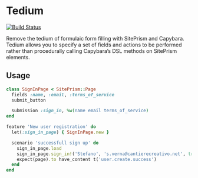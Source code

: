 # Tedium

[![Build Status](https://travis-ci.org/cantierecreativo/tedium.png?branch=master)](https://travis-ci.org/cantierecreativo/tedium)

Remove the tedium of formulaic form filling with SitePrism and Capybara.
Tedium allows you to specify a set of fields and actions to be performed rather
than procedurally calling Capybara’s DSL methods on SitePrism elements.

## Usage

```ruby
class SignInPage < SitePrism::Page
  fields :name, :email, :terms_of_service
  submit_button

  submission :sign_in, %w(name email terms_of_service)
end

feature 'New user registration' do
  let(:sign_in_page) { SignInPage.new }

  scenario 'successfull sign up' do
    sign_in_page.load
    sign_in_page.sign_in!('Stefano', 's.verna@cantierecreativo.net', true)
    expect(page).to have_content t('user.create.success')
  end
end
```

